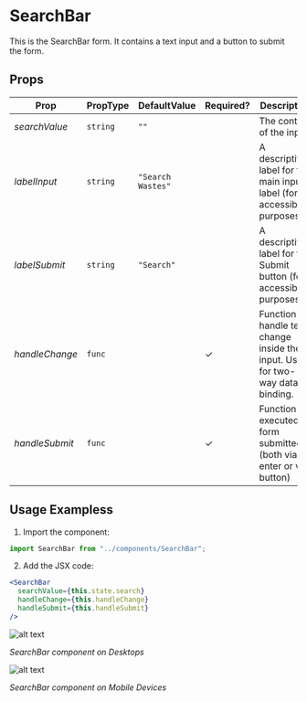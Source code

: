# SearchBar

This is the SearchBar form. It contains a text input and a button to submit the form.

## Props

| Prop           | PropType | DefaultValue      | Required? | Description                                                                       |
| -------------- | -------- | ----------------- | --------- | --------------------------------------------------------------------------------- |
| _searchValue_  | `string` | `""`              |           | The content of the input                                                          |
| _labelInput_   | `string` | `"Search Wastes"` |           | A descriptive label for the main input label (for accessibility purposes).        |
| _labelSubmit_  | `string` | `"Search"`        |           | A descriptive label for the Submit button (for accessibility purposes).           |
| _handleChange_ | `func`   |                   | ✓         | Function to handle text change inside the input. Use it for two-way data binding. |
| _handleSubmit_ | `func`   |                   | ✓         | Function executed on form submitted (both via enter or via button)                |

## Usage Exampless

1. Import the component:

```javascript
import SearchBar from "../components/SearchBar";
```

2. Add the JSX code:

```jsx
<SearchBar
  searchValue={this.state.search}
  handleChange={this.handleChange}
  handleSubmit={this.handleSubmit}
/>
```

![alt text](http://lacerda.design/Shopify2019/SearchBar.png "SearchBar component on Desktops")

_*SearchBar component on Desktops*_

![alt text](http://lacerda.design/Shopify2019/SearchBarMobile.png "SearchBar component on Mobile Devices")

_*SearchBar component on Mobile Devices*_

